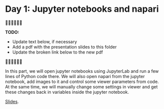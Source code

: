 # Day 1: Jupyter notebooks and napari

🚧🚧🚧🚧🚧🚧

**TODO:** 
 - Update text below, if necessary
 - Add a pdf with the presentation slides to this folder
 - Update the broken link below to the new pdf

🚧🚧🚧🚧🚧🚧

In this part, we will open jupyter notebooks using JupyterLab and run a few lines of Python code there. We will also open napari from the jupyter notebook, add images to it and control some viewer parameters from code. At the same time, we will manually change some settings in viewer and get these changes back in variables inside the jupyter notebook.


[Slides](https://github.com/BiAPoL/Image-data-science-with-Napari-and-Python-LatAm2023/raw/main/docs/day1/Introduction_Course.pdf).
